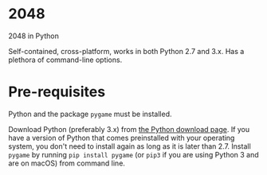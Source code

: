 # 2048
2048 in Python

Self-contained, cross-platform, works in both Python 2.7 and 3.x. Has a plethora of command-line options.

# Pre-requisites
Python and the package `pygame` must be installed.

Download Python (preferably 3.x) from [the Python download page](https://www.python.org/downloads/). If you have a version of Python that comes preinstalled with your operating system, you don't need to install again as long as it is later than 2.7. Install `pygame` by running `pip install pygame` (or `pip3` if you are using Python 3 and are on macOS) from command line.
